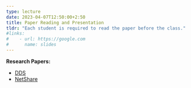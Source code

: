 ```yaml
---
type: lecture 
date: 2023-04-07T12:50:00+2:50
title: Paper Reading and Presentation
tldr: "Each student is required to read the paper before the class."
#links: 
#    - url: https://google.com
#      name: slides
---
```

**Research Papers:**
- [DDS](/CSE610_UB/_files/dds.pdf)
- [NetShare](/CSE610_UB/_files/gan_ip.pdf)

